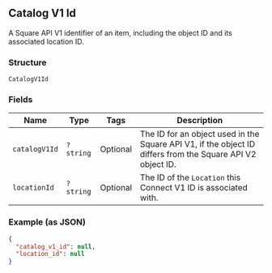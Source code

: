 ## Catalog V1 Id

A Square API V1 identifier of an item, including the object ID and its associated location ID.

### Structure

`CatalogV1Id`

### Fields

| Name | Type | Tags | Description |
|  --- | --- | --- | --- |
| `catalogV1Id` | `?string` | Optional | The ID for an object used in the Square API V1, if the object ID differs from the Square API V2 object ID. |
| `locationId` | `?string` | Optional | The ID of the `Location` this Connect V1 ID is associated with. |

### Example (as JSON)

```json
{
  "catalog_v1_id": null,
  "location_id": null
}
```

